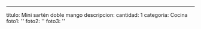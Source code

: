 ---
titulo: Mini sartén doble mango
descripcion: 
cantidad: 1
categoria: Cocina
foto1: ''
foto2: ''
foto3: ''
